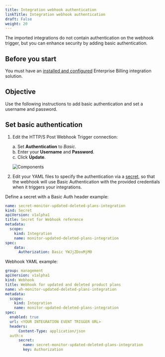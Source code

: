 ```yaml
---
title: Integration webhook authentication
linkTitle: Integration webhook authentication
draft: False
weight: 20
---
```

The imported integrations do not contain authentication on the webhook trigger, but you can enhance security by adding basic authentication.  

## Before you start

You must have an [installed and configured](/docs/manage_marketplace/customize_marketplace/marketplace_billing/billing_integration/intall_configure_billing_integration) Enterprise Billing integration solution.

## Objective

Use the following instructions to add basic authentication and set a username and password.

## Set basic authentication

1. Edit the HTTP/S Post Webhook Trigger connection:

    a. Set **Authentication** to *Basic*. <br />
    b. Enter your **Username** and **Password**. <br />
    c. Click **Update**.

    ![Components](/Images/marketplace/billing_integration/webhook1.png)

2. Edit your YAML files to specify the authentication via a [secret](https://docs.axway.com/bundle/amplify-central/page/docs/integrate_with_central/webhook/index.html), so that the webhook will use Basic Authentication with the provided credentials when it triggers your integrations.

Define a secret with a Basic Auth header example:

```yaml
name: secret-monitor-updated-deleted-plans-integration
kind: Secret
apiVersion: v1alpha1
title: Secret for Webhook reference
metadata:
  scope:
    kind: Integration
    name: monitor-updated-deleted-plans-integration
spec:
    data:
      Authorization: Basic YWJjZDoxMjM0
```

Webhook YAML example:

```yaml
group: management
apiVersion: v1alpha1
kind: Webhook
title: Webhook for updated and deleted product plans
name: wh-monitor-updated-deleted-plans-integration
metadata:
  scope:
    kind: Integration
    name: monitor-updated-deleted-plans-integration
spec:
  enabled: true
  url: <YOUR INTEGRATION EVENT TRIGGER URL>
  headers:
      Content-Type: application/json
  auth:x
      secret:
        name: secret-monitor-updated-deleted-plans-integration
        key: Authorization
```
